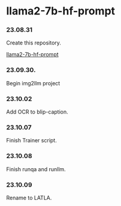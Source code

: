 # llama2-7b-hf-prompt

### 23.08.31

Create this repository.

[llama2-7b-hf-prompt](https://github.com/FrankZxShen/llama2-7b-hf-prompt)

### 23.09.30.

Begin img2llm project

### 23.10.02

Add OCR to blip-caption.

### 23.10.07

Finish Trainer script.

### 23.10.08

Finish runqa and runllm.

### 23.10.09

Rename to LATLA.
